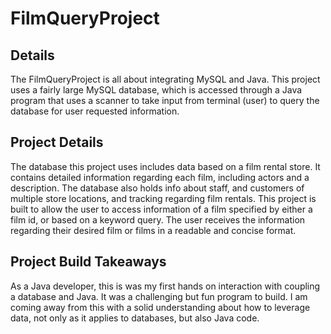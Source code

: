 # FilmQueryProject

## Details
The FilmQueryProject is all about integrating MySQL and Java. This project uses a fairly large MySQL database, which is accessed through a Java program that uses a scanner to take input from terminal (user) to query the database for user requested information.

## Project Details
The database this project uses includes data based on a film rental store. It contains detailed information regarding each film, including actors and a description. The database also holds info about staff, and customers of multiple store locations, and tracking regarding film rentals.
This project is built to allow the user to access information of a film specified by either a film id, or based on a keyword query. The user receives the information regarding their desired film or films in a readable and concise format.

## Project Build Takeaways
As a Java developer, this is was my first hands on interaction with coupling a database and Java. It was a challenging but fun program to build. I am coming away from this with a solid understanding about how to leverage data, not only as it applies to databases, but also Java code.
